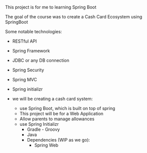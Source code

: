 This project is for me to learning Spring Boot

The goal of the course was to create a Cash Card Ecosystem using SpringBoot

Some notable technologies:
- RESTful API
- Spring Framework
- JDBC or any DB connection
- Spring Security
- Spring MVC
- Spring initializr

- we will be creating a cash card system:
    * use Spring Boot, which is built on top of spring
    * This project will be for a Web Application
    * Allow parents to manage allowances
    * use Spring Initializr
        - Gradle - Groovy
        - Java
        - Dependencies (WIP as we go):
            * Spring Web